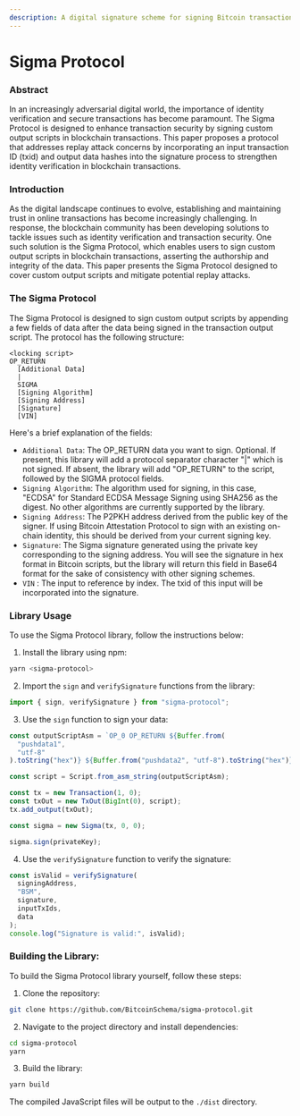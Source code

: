 ```yaml
---
description: A digital signature scheme for signing Bitcoin transaction data.
---
```


# Sigma Protocol

### Abstract

In an increasingly adversarial digital world, the importance of identity verification and secure transactions has become paramount. The Sigma Protocol is designed to enhance transaction security by signing custom output scripts in blockchain transactions. This paper proposes a protocol that addresses replay attack concerns by incorporating an input transaction ID (txid) and output data hashes into the signature process to strengthen identity verification in blockchain transactions.

### Introduction

As the digital landscape continues to evolve, establishing and maintaining trust in online transactions has become increasingly challenging. In response, the blockchain community has been developing solutions to tackle issues such as identity verification and transaction security. One such solution is the Sigma Protocol, which enables users to sign custom output scripts in blockchain transactions, asserting the authorship and integrity of the data. This paper presents the Sigma Protocol designed to cover custom output scripts and mitigate potential replay attacks.

### The Sigma Protocol

The Sigma Protocol is designed to sign custom output scripts by appending a few fields of data after the data being signed in the transaction output script. The protocol has the following structure:

```
<locking script>
OP_RETURN
  [Additional Data]
  |
  SIGMA
  [Signing Algorithm]
  [Signing Address]
  [Signature]
  [VIN]
```

Here's a brief explanation of the fields:

* `Additional Data`: The OP\_RETURN data you want to sign. Optional. If present, this library will add a protocol separator character "|" which is not signed. If absent, the library will add "OP\_RETURN" to the script, followed by the SIGMA protocol fields.
* `Signing Algorithm`: The algorithm used for signing, in this case, "ECDSA" for Standard ECDSA Message Signing using SHA256 as the digest. No other algorithms are currently supported by the library.
* `Signing Address`: The P2PKH address derived from the public key of the signer. If using Bitcoin Attestation Protocol to sign with an existing on-chain identity, this should be derived from your current signing key.
* `Signature`: The Sigma signature generated using the private key corresponding to the signing address. You will see the signature in hex format in Bitcoin scripts, but the library will return this field in Base64 format for the sake of consistency with other signing schemes.
* `VIN` : The input to reference by index. The txid of this input will be incorporated into the signature.&#x20;

### Library Usage

To use the Sigma Protocol library, follow the instructions below:

1. Install the library using npm:

```bash
yarn <sigma-protocol>
```

2. Import the `sign` and `verifySignature` functions from the library:

```javascript
import { sign, verifySignature } from "sigma-protocol";
```

3. Use the `sign` function to sign your data:

```javascript
const outputScriptAsm = `OP_0 OP_RETURN ${Buffer.from(
  "pushdata1",
  "utf-8"
).toString("hex")} ${Buffer.from("pushdata2", "utf-8").toString("hex")}`;

const script = Script.from_asm_string(outputScriptAsm);

const tx = new Transaction(1, 0);
const txOut = new TxOut(BigInt(0), script);
tx.add_output(txOut);

const sigma = new Sigma(tx, 0, 0);

sigma.sign(privateKey);
```

4. Use the `verifySignature` function to verify the signature:

```javascript
const isValid = verifySignature(
  signingAddress,
  "BSM",
  signature,
  inputTxIds,
  data
);
console.log("Signature is valid:", isValid);
```

### Building the Library:

To build the Sigma Protocol library yourself, follow these steps:

1. Clone the repository:

```bash
git clone https://github.com/BitcoinSchema/sigma-protocol.git
```

2. Navigate to the project directory and install dependencies:

```bash
cd sigma-protocol
yarn
```

3. Build the library:

```bash
yarn build
```

The compiled JavaScript files will be output to the `./dist` directory.
